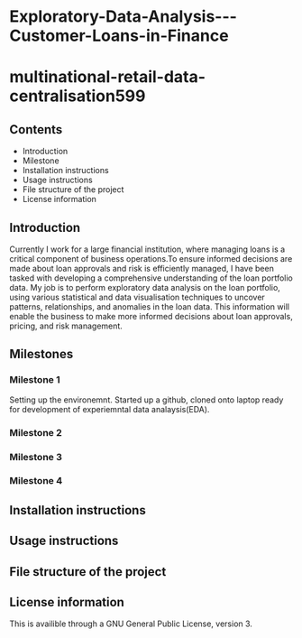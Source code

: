 # Exploratory-Data-Analysis---Customer-Loans-in-Finance
# multinational-retail-data-centralisation599

## Contents
* Introduction
* Milestone
* Installation instructions
* Usage instructions
* File structure of the project
* License information


## Introduction
Currently I work for a large financial institution, where managing loans is a critical component of business operations.To ensure informed decisions are made about loan approvals and risk is efficiently managed, I have been tasked with developing a comprehensive understanding of the loan portfolio data. My job is to perform exploratory data analysis on the loan portfolio, using various statistical and data visualisation techniques to uncover patterns, relationships, and anomalies in the loan data. This information will enable the business to make more informed decisions about loan approvals, pricing, and risk management.

## Milestones

### Milestone 1
Setting up the environemnt. Started up a github, cloned onto laptop ready for development of experiemntal data analaysis(EDA).

### Milestone 2

### Milestone 3

### Milestone 4


## Installation instructions

## Usage instructions

## File structure of the project

## License information

This is availible through a GNU General Public License, version 3.
